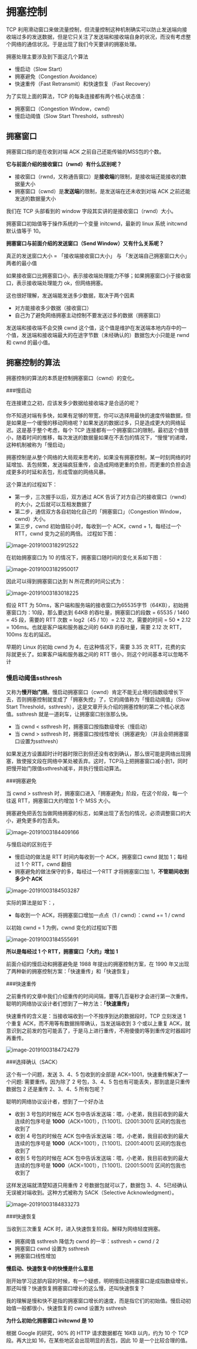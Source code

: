 # 拥塞控制

TCP 利用滑动窗口来做流量控制，但流量控制这种机制确实可以防止发送端向接收端过多的发送数据，但是它只关注了发送端和接收端自身的状况，而没有考虑整个网络的通信状况。于是出现了我们今天要讲的拥塞处理。



拥塞处理主要涉及到下面这几个算法

- 慢启动（Slow Start）
- 拥塞避免（Congestion Avoidance）
- 快速重传（Fast Retransmit）和快速恢复（Fast Recovery）



为了实现上面的算法，TCP 的每条连接都有两个核心状态值：

- 拥塞窗口（Congestion Window，cwnd）
- 慢启动阈值（Slow Start Threshold，ssthresh）



## 拥塞窗口

拥塞窗口指的是在收到对端 ACK 之前自己还能传输的MSS包的个数。

**它与前面介绍的接收窗口（rwnd）有什么区别呢？**

- 接收窗口（rwnd，又称通告窗口）是**接收端**的限制，是接收端还能接收的数据量大小
- 拥塞窗口（cwnd）是**发送端**的限制，是发送端在还未收到对端 ACK 之前还能发送的数据量大小



我们在 TCP 头部看到的 window 字段其实讲的是接收窗口（rwnd）大小。

拥塞窗口初始值等于操作系统的一个变量 initcwnd，最新的 linux 系统 initcwnd 默认值等于 10。



**拥塞窗口与前面介绍的发送窗口（Send Window）又有什么关系呢？**

真正的发送窗口大小 = 「接收端接收窗口大小」 与 「发送端自己拥塞窗口大小」 两者的最小值

如果接收窗口比拥塞窗口小，表示接收端处理能力不够；如果拥塞窗口小于接收窗口，表示接收端处理能力 ok，但网络拥塞。

这也很好理解，发送端能发送多少数据，取决于两个因素

- 对方能接收多少数据（接收窗口）
- 自己为了避免网络拥塞主动控制不要发送过多的数据（拥塞窗口）

发送端和接收端不会交换 cwnd 这个值，这个值是维护在发送端本地内存中的一个值，发送端和接收端最大的在途字节数（未经确认的）数据包大小只能是 rwnd 和 cwnd 的最小值。



## 拥塞控制的算法

拥塞控制的算法的本质是控制拥塞窗口（cwnd）的变化。



###慢启动

在连接建立之初，应该发多少数据给接收端才是合适的呢？

你不知道对端有多快，如果有足够的带宽，你可以选择用最快的速度传输数据，但是如果是一个缓慢的移动网络呢？如果发送的数据过多，只是造成更大的网络延迟。这是基于整个考虑，每个 TCP 连接都有一个拥塞窗口的限制，最初这个值很小，随着时间的推移，每次发送的数据量如果在不丢包的情况下，“慢慢”的递增，这种机制被称为「慢启动」

拥塞控制是从整个网络的大局观来思考的，如果没有拥塞控制，某一时刻网络的时延增加、丢包频繁，发送端疯狂重传，会造成网络更重的负担，而更重的负担会造成更多的时延和丢包，形成雪崩的网络风暴。

这个算法的过程如下：

- 第一步，三次握手以后，双方通过 ACK 告诉了对方自己的接收窗口（rwnd）的大小，之后就可以互相发数据了
- 第二步，通信双方各自初始化自己的「拥塞窗口」（Congestion Window，cwnd）大小。
- 第三步，cwnd 初始值较小时，每收到一个 ACK，cwnd + 1，每经过一个 RTT，cwnd 变为之前的两倍。 过程如下图：

![image-20191003182912522](https://tva1.sinaimg.cn/large/006y8mN6gy1g7l6v1dhzaj30ty0z0amn.jpg)

在初始拥塞窗口为 10 的情况下，拥塞窗口随时间的变化关系如下图：

![image-20191003182950017](https://tva1.sinaimg.cn/large/006y8mN6gy1g7l6voeal3j313e0lon1g.jpg)

因此可以得到拥塞窗口达到 N 所花费的时间公式为：

![image-20191003183018225](https://tva1.sinaimg.cn/large/006y8mN6gy1g7l6w64o6bj310i088wgj.jpg)

假设 RTT 为 50ms，客户端和服务端的接收窗口为65535字节（64KB），初始拥塞窗口为：10段，那么要达到 64KB 的吞吐量，拥塞窗口的段数 = 65535 / 1460 = 45 段，需要的 RTT 次数 = log2（45 / 10）= 2.12 次，需要的时间 = 50 * 2.12 = 106ms。也就是客户端和服务器之间的 64KB 的吞吐量，需要 2.12 次 RTT，100ms 左右的延迟。

早期的 Linux 的初始 cwnd 为 4，在这种情况下，需要 3.35 次 RTT，花费的实际就更长了。如果客户端和服务器之间的 RTT 很小，则这个时间基本可以忽略不计





### 慢启动阈值ssthresh

又称为**慢开始门限**。慢启动拥塞窗口（cwnd）肯定不能无止境的指数级增长下去，否则拥塞控制就变成了「拥塞失控」了，它的阈值称为「慢启动阈值」（Slow Start Threshold，ssthresh），这是文章开头介绍的拥塞控制的第二个核心状态值。ssthresh 就是一道刹车，让拥塞窗口别涨那么快。

- 当 cwnd < ssthresh 时，拥塞窗口按指数级增长（慢启动）
- 当 cwnd > ssthresh 时，拥塞窗口按线性增长（拥塞避免）（并且会把拥塞窗口设置为ssthresh）

如果发送方设置超时计时器时限已到但还没有收到确认，那么很可能是网络出现拥塞，致使报文段在网络中某处被丢弃。这时，TCP马上把拥塞窗口减小到1，同时把慢开始门限值ssthresh减半，并执行慢启动算法。





###拥塞避免

当 cwnd > ssthresh 时，拥塞窗口进入「拥塞避免」阶段，在这个阶段，每一个往返 RTT，拥塞窗口大约增加 1 个 MSS 大小。

拥塞避免把丢包当做网络拥塞的标志，如果出现了丢包的情况，必须调整窗口的大小，避免更多的包丢失。

![image-20191003184409166](https://tva1.sinaimg.cn/large/006y8mN6gy1g7l7akwvdaj313m0fagpy.jpg)

与慢启动的区别在于

- 慢启动的做法是 RTT 时间内每收到一个 ACK，拥塞窗口 cwnd 就加 1；每经过 1 个 RTT，cwnd 翻倍
- 拥塞避免的做法保守的多，每经过一个RTT 才将拥塞窗口加 1，**不管期间收到多少个 ACK**

![image-20191003184503287](https://tva1.sinaimg.cn/large/006y8mN6gy1g7l7bilh8fj311e0lutkf.jpg)

实际的算法是如下：，

- 每收到一个 ACK，将拥塞窗口增加一点点（1 / cwnd）：cwnd += 1 / cwnd

以初始 cwnd = 1 为例，cwnd 变化的过程如下图

![image-20191003184555691](https://tva1.sinaimg.cn/large/006y8mN6gy1g7l7cfash6j30u40p0aix.jpg)

**所以是每经过 1 个 RTT，拥塞窗口「大约」增加 1**





前面介绍的慢启动和拥塞避免是 1988 年提出的拥塞控制方案，在 1990 年又出现了两种新的拥塞控制方案：「快速重传」和「快速恢复」



###快速重传

之前重传的文章中我们介绍重传的时间间隔，要等几百毫秒才会进行第一次重传。聪明的网络协议设计者们想到了一种方法：**「快速重传」**

快速重传的含义是：当接收端收到一个不按序到达的数据段时，TCP 立刻发送 1 个重复 ACK，而不用等有数据捎带确认，当发送端收到 3 个或以上重复 ACK，就意识到之前发的包可能丢了，于是马上进行重传，不用傻傻的等到重传定时器超时再重传。

![image-20191003184724279](https://tva1.sinaimg.cn/large/006y8mN6gy1g7l7dystv0j30u00v9wq2.jpg)



###选择确认（SACK）

这个有一个问题，发送 3、4、5 包收到的全部是 ACK=1001，快速重传解决了一个问题: 需要重传。因为除了 2 号包，3、4、5 包也有可能丢失，那到底是只重传数据包 2 还是重传 2、3、4、5 所有包呢？

聪明的网络协议设计者，想到了一个好办法

- 收到 3 号包的时候在 ACK 包中告诉发送端：喂，小老弟，我目前收到的最大连续的包序号是 **1000**（ACK=1001），[1:1001]、[2001:3001] 区间的包我也收到了
- 收到 4 号包的时候在 ACK 包中告诉发送端：喂，小老弟，我目前收到的最大连续的包序号是 **1000**（ACK=1001），[1:1001]、[2001:4001] 区间的包我也收到了
- 收到 5 号包的时候在 ACK 包中告诉发送端：喂，小老弟，我目前收到的最大连续的包序号是 **1000**（ACK=1001），[1:1001]、[2001:5001] 区间的包我也收到了

这样发送端就清楚知道只用重传 2 号数据包就可以了，数据包 3、4、5已经确认无误被对端收到。这种方式被称为 SACK（Selective Acknowledgment）。

![image-20191003184833273](https://tva1.sinaimg.cn/large/006y8mN6gy1g7l7f5rq2tj30u00u24gz.jpg)





###快速恢复

当收到三次重复 ACK 时，进入快速恢复阶段。解释为网络轻度拥塞。

- 拥塞阈值 ssthresh 降低为 cwnd 的一半：ssthresh = cwnd / 2
- 拥塞窗口 cwnd 设置为 ssthresh
- 拥塞窗口线性增加





**慢启动、快速恢复中的快慢是什么意思**

刚开始学习这部内容的时候，有一个疑惑，明明慢启动拥塞窗口是成指数级增长，那还叫慢？快速恢复拥塞窗口增长的这么慢，还叫快速恢复？

我的理解是慢和快不是指的拥塞窗口增长的速度，而是指它们的初始值。慢启动初始值一般都很小，快速恢复的 cwnd 设置为 ssthresh





**为什么初始化拥塞窗口 initcwnd 是 10**

根据 Google 的研究，90% 的 HTTP 请求数据都在 16KB 以内，约为 10 个 TCP 段。再大比如 16，在某些地区会出现明显的丢包，因此 10 是一个比较合理的值。